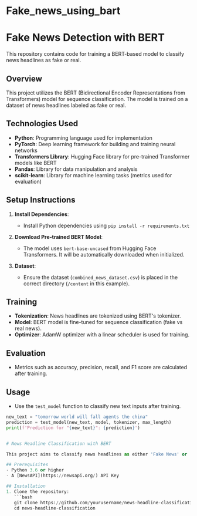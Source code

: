 # Fake_news_using_bart
# Fake News Detection with BERT

This repository contains code for training a BERT-based model to classify news headlines as fake or real.

## Overview

This project utilizes the BERT (Bidirectional Encoder Representations from Transformers) model for sequence classification. The model is trained on a dataset of news headlines labeled as fake or real.

## Technologies Used

- **Python**: Programming language used for implementation
- **PyTorch**: Deep learning framework for building and training neural networks
- **Transformers Library**: Hugging Face library for pre-trained Transformer models like BERT
- **Pandas**: Library for data manipulation and analysis
- **scikit-learn**: Library for machine learning tasks (metrics used for evaluation)

## Setup Instructions

1. **Install Dependencies**:
   - Install Python dependencies using `pip install -r requirements.txt`

2. **Download Pre-trained BERT Model**:
   - The model uses `bert-base-uncased` from Hugging Face Transformers. It will be automatically downloaded when initialized.

3. **Dataset**:
   - Ensure the dataset (`combined_news_dataset.csv`) is placed in the correct directory (`/content` in this example).

## Training

- **Tokenization**: News headlines are tokenized using BERT's tokenizer.
- **Model**: BERT model is fine-tuned for sequence classification (fake vs real news).
- **Optimizer**: AdamW optimizer with a linear scheduler is used for training.

## Evaluation

- Metrics such as accuracy, precision, recall, and F1 score are calculated after training.

## Usage

- Use the `test_model` function to classify new text inputs after training.

```python
new_text = "tomorrow world will fall agents the china"
prediction = test_model(new_text, model, tokenizer, max_length)
print(f'Prediction for "{new_text}": {prediction}')


# News Headline Classification with BERT

This project aims to classify news headlines as either 'Fake News' or 'Real News' using a pre-trained BERT (Bidirectional Encoder Representations from Transformers) model. The workflow includes training the model on a labeled dataset, evaluating its performance, and using it to classify new headlines collected from the NewsAPI.

## Prerequisites
- Python 3.6 or higher
- A [NewsAPI](https://newsapi.org/) API Key

## Installation
1. Clone the repository:
   ```bash
   git clone https://github.com/yourusername/news-headline-classification.git
   cd news-headline-classification
